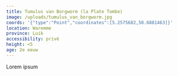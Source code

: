 ```yaml
---
title: Tumulus van Borgworm (la Plate Tombe)
image: /uploads/tumulus_van_borgworm.jpg
coords: '{"type":"Point","coordinates":[5.2575682,50.6881463]}'
location: Waremme
province: Luik
accessibility: privé
height: <5
age: 2e eeuw
---
```

Lorem ipsum